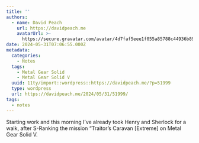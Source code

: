 ```yaml
---
title: ''
authors:
  - name: David Peach
    url: https://davidpeach.me
    avatarUrl: >-
      https://secure.gravatar.com/avatar/4d7faf5eee1f055a85788c44936b8995eaab6dfb004e7854ec747ccb272e91ee?s=96&d=mm&r=g
date: 2024-05-31T07:06:55.000Z
metadata:
  categories:
    - Notes
  tags:
    - Metal Gear Solid
    - Metal Gear Solid V
  uuid: 11ty/import::wordpress::https://davidpeach.me/?p=51999
  type: wordpress
  url: https://davidpeach.me/2024/05/31/51999/
tags:
  - notes
---
```

Starting work and this morning I’ve already took Henry and Sherlock for a walk, after S-Ranking the mission “Traitor’s Caravan \[Extreme\] on Metal Gear Solid V.